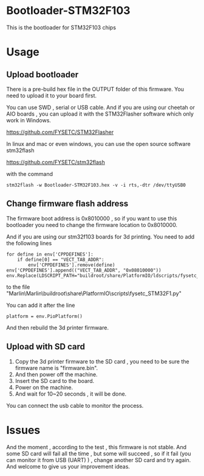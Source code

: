 # Bootloader-STM32F103
This is the bootloader for STM32F103 chips



# Usage

## Upload bootloader

There is a pre-build hex file in the OUTPUT folder of this firmware. You need to upload it to your board first.

You can use SWD , serial or USB cable. And if you are using our cheetah or AIO boards , you can upload it with the STM32Flasher software which only work in Windows.

https://github.com/FYSETC/STM32Flasher

In linux and mac or even windows, you can use the open source software stm32flash

https://github.com/FYSETC/stm32flash

with the command

```
stm32flash -w Bootloader-STM32F103.hex -v -i rts,-dtr /dev/ttyUSB0
```

## Change firmware flash address

The firmware boot address is 0x8010000 , so if you want to use this bootloader you need to change the firmware location to 0x8010000.

And if you are using our stm32f103 boards for 3d printing. You need to add the following lines 

```
for define in env['CPPDEFINES']:
    if define[0] == "VECT_TAB_ADDR":
        env['CPPDEFINES'].remove(define)
env['CPPDEFINES'].append(("VECT_TAB_ADDR", "0x08010000"))
env.Replace(LDSCRIPT_PATH="buildroot/share/PlatformIO/ldscripts/fysetc_aio_ii.ld")
```

to the file "Marlin\Marlin\buildroot\share\PlatformIO\scripts\fysetc_STM32F1.py"

You can add it after the line 

```
platform = env.PioPlatform()
```

And then rebuild the 3d printer firmware.

## Upload with SD card

1. Copy the 3d printer firmware to the SD card , you need to be sure the firmware name is "firmware.bin". 
2. And then power off the machine.
3. Insert the SD card to the board.
4. Power on the machine. 
5. And wait for 10~20 seconds , it will be done. 

You can connect the usb cable to monitor the process.

# Issues

And the moment , according to the test , this firmware is not stable. And some SD card will fail all the time , but some will succeed , so if it fail (you can monitor it from USB  (UART) ) , change another SD card and try again. And welcome to give us your improvement ideas.